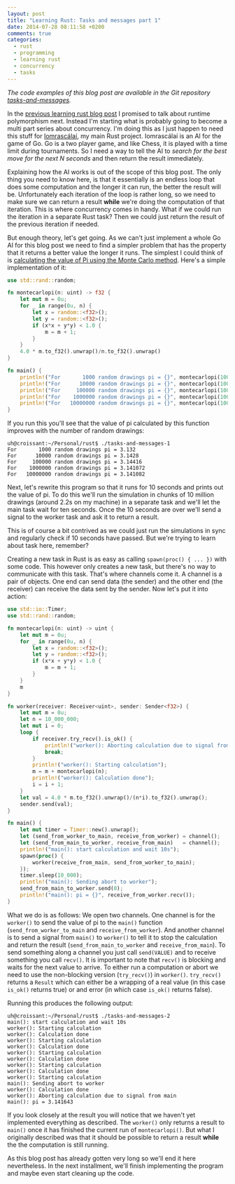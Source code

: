 ```yaml
---
layout: post
title: "Learning Rust: Tasks and messages part 1"
date: 2014-07-28 08:11:58 +0200
comments: true
categories:
  - rust
  - programming
  - learning rust
  - concurrency
  - tasks
---
```


*The code examples of this blog post are available in the Git
 repository
 [tasks-and-messages](http://github.com/ujh/tasks-and-messages).*

In the
[previous learning rust blog post](/2014/07/24/learning-rust-compile-time-polymorphism/)
I promised to talk about runtime polymorphism next. Instead I'm
starting what is probably going to become a multi part series about
concurrency. I'm doing this as I just happen to need this stuff for
[Iomrascálaí](https://github.com/ujh/iomrascalai), my main Rust
project. Iomrascálaí is an AI for the game of Go. Go is a two player game, and
like Chess, it is played with a time limit during tournaments. So I
need a way to tell the AI to *search for the best move for the next N
seconds* and then return the result immediately.

Explaining how the AI works is out of the scope of this blog post. The
only thing you need to know here, is that it essentially is an endless
loop that does some computation and the longer it can run, the better
the result will be. Unfortunately each iteration of the loop is rather long, so
we need to make sure we can return a result **while** we're doing the
computation of that iteration. This is where concurrency comes in
handy. What if we could run the iteration in a separate Rust task?
Then we could just return the result of the previous iteration if
needed.

But enough theory, let's get going. As we can't just implement a whole
Go AI for this blog post we need to find a simpler problem that has
the property that it returns a better value the longer it runs. The
simplest I could think of is
[calculating the value of Pi using the Monte Carlo method](http://mathfaculty.fullerton.edu/mathews/n2003/montecarlopimod.html).
Here's a simple implementation of it:

``` rust tasks-and-messages-1.rs
use std::rand::random;

fn montecarlopi(n: uint) -> f32 {
    let mut m = 0u;
    for _ in range(0u, n) {
        let x = random::<f32>();
        let y = random::<f32>();
        if (x*x + y*y) < 1.0 {
            m = m + 1;
        }
    }
    4.0 * m.to_f32().unwrap()/n.to_f32().unwrap()
}

fn main() {
    println!("For       1000 random drawings pi = {}", montecarlopi(1000));
    println!("For      10000 random drawings pi = {}", montecarlopi(10000));
    println!("For     100000 random drawings pi = {}", montecarlopi(100000));
    println!("For    1000000 random drawings pi = {}", montecarlopi(1000000));
    println!("For   10000000 random drawings pi = {}", montecarlopi(10000000));
}
```

If you run this you'll see that the value of pi calculated by this
function improves with the number of random drawings:

``` plain
uh@croissant:~/Personal/rust$ ./tasks-and-messages-1
For       1000 random drawings pi = 3.132
For      10000 random drawings pi = 3.1428
For     100000 random drawings pi = 3.14416
For    1000000 random drawings pi = 3.141072
For   10000000 random drawings pi = 3.141082
```

Next, let's rewrite this program so that it runs for 10 seconds and
prints out the value of pi. To do this we'll run the simulation in
chunks of 10 million drawings (around 2.2s on my machine) in a separate
task and we'll let the main task wait for ten seconds. Once the 10
seconds are over we'll send a signal to the worker task and ask it to
return a result.

This is of course a bit contrived as we could just run the simulations
in sync and regularly check if 10 seconds have passed. But we're
trying to learn about task here, remember?

Creating a new task in Rust is as easy as calling `spawn(proc() { ... })` with some
code. This however only creates a new task, but there's no way to
communicate with this task. That's where channels come it. A channel
is a pair of objects. One end can send data (the sender) and the other
end (the receiver) can receive the data sent by the sender. Now let's
put it into action:

``` rust tasks-and-messages-2.rs
use std::io::Timer;
use std::rand::random;

fn montecarlopi(n: uint) -> uint {
    let mut m = 0u;
    for _ in range(0u, n) {
        let x = random::<f32>();
        let y = random::<f32>();
        if (x*x + y*y) < 1.0 {
            m = m + 1;
        }
    }
    m
}

fn worker(receiver: Receiver<uint>, sender: Sender<f32>) {
    let mut m = 0u;
    let n = 10_000_000;
    let mut i = 0;
    loop {
        if receiver.try_recv().is_ok() {
            println!("worker(): Aborting calculation due to signal from main");
            break;
        }
        println!("worker(): Starting calculation");
        m = m + montecarlopi(n);
        println!("worker(): Calculation done");
        i = i + 1;
    }
    let val = 4.0 * m.to_f32().unwrap()/(n*i).to_f32().unwrap();
    sender.send(val);
}

fn main() {
    let mut timer = Timer::new().unwrap();
    let (send_from_worker_to_main, receive_from_worker) = channel();
    let (send_from_main_to_worker, receive_from_main)   = channel();
    println!("main(): start calculation and wait 10s");
    spawn(proc() {
        worker(receive_from_main, send_from_worker_to_main);
    });
    timer.sleep(10_000);
    println!("main(): Sending abort to worker");
    send_from_main_to_worker.send(0);
    println!("main(): pi = {}", receive_from_worker.recv());
}
```

What we do is as follows: We open two channels. One channel is for the
`worker()` to send the value of pi to the `main()` function
(`send_from_worker_to_main` and `receive_from_worker`). And
another channel is to send a signal from `main()` to `worker()` to
tell it to stop the calculation and return the result
(`send_from_main_to_worker` and `receive_from_main`). To send
something along a channel you just call `send(VALUE)` and to receive
something you call `recv()`. It is important to note that `recv()` is
blocking and waits for the next value to arrive. To either run a
computation or abort we need to use the non-blocking version
(`try_recv()`) in `worker()`. `try_recv()` returns a `Result` which
can either be a wrapping of a real value (in this case `is_ok()`
returns true) or and error (in which case `is_ok()` returns false).

Running this produces the following output:

``` plain
uh@croissant:~/Personal/rust$ ./tasks-and-messages-2
main(): start calculation and wait 10s
worker(): Starting calculation
worker(): Calculation done
worker(): Starting calculation
worker(): Calculation done
worker(): Starting calculation
worker(): Calculation done
worker(): Starting calculation
worker(): Calculation done
worker(): Starting calculation
main(): Sending abort to worker
worker(): Calculation done
worker(): Aborting calculation due to signal from main
main(): pi = 3.141643
```

If you look closely at the result you will notice that we haven't yet
implemented everything as described. The `worker()` only returns a
result to `main()` once it has finished the current run of
`montecarlopi()`. But what I originally described was that it should
be possible to return a result **while** the the computation is still
running.

As this blog post has already gotten very long so we'll end it here
nevertheless. In the next installment, we'll finish implementing the
program and maybe even start cleaning up the code.
